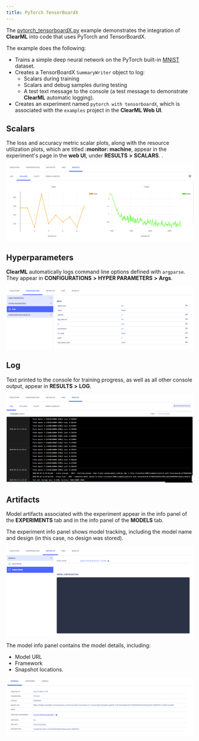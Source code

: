 ```yaml
---
title: PyTorch TensorBoardX
---
```


The [pytorch_tensorboardX.py](https://github.com/allegroai/clearml/blob/master/examples/frameworks/tensorboardx/pytorch_tensorboardX.py) 
example demonstrates the integration of **ClearML** into code that uses PyTorch and TensorBoardX. 

The example does the following:
* Trains a simple deep neural network on the PyTorch built-in [MNIST](https://pytorch.org/vision/stable/datasets.html#mnist) 
  dataset. 
* Creates a TensorBoardX `SummaryWriter` object to log: 
  * Scalars during training 
  * Scalars and debug samples during testing 
  * A test text message to the console (a test message to demonstrate **ClearML** automatic logging).
* Creates an experiment named `pytorch with tensorboardX`, which is associated with the `examples` project in the **ClearML Web UI**.

## Scalars

The loss and accuracy metric scalar plots, along with the resource utilization plots, which are titled **:monitor: machine**, 
appear in the experiment's page in the **web UI**, under **RESULTS** **>** **SCALARS**.
.

![image](../../../img/examples_pytorch_tensorboardx_03.png)

## Hyperparameters

**ClearML** automatically logs command line options defined with `argparse`. They appear in **CONFIGURATIONS** **>** 
**HYPER PARAMETERS** **>** **Args**.

![image](../../../img/examples_pytorch_tensorboardx_01.png)

## Log

Text printed to the console for training progress, as well as all other console output, appear in **RESULTS** **>** **LOG**.

![image](../../../img/examples_pytorch_tensorboardx_02.png)

## Artifacts

Model artifacts associated with the experiment appear in the info panel of the **EXPERIMENTS** tab and in the info panel 
of the **MODELS** tab.  

The experiment info panel shows model tracking, including the model name and design (in this case, no design was stored).

![image](../../../img/examples_pytorch_tensorboardx_04.png)

The model info panel contains the model details, including: 
* Model URL 
* Framework 
* Snapshot locations.

![image](../../../img/examples_pytorch_tensorboardx_05.png)
